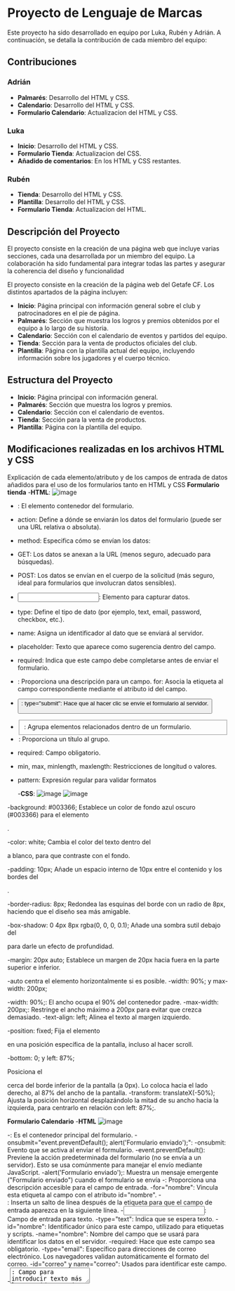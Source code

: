 # Proyecto de Lenguaje de Marcas

Este proyecto ha sido desarrollado en equipo por Luka, Rubén y Adrián. A continuación, se detalla la contribución de cada miembro del equipo:

## Contribuciones

### Adrián
- **Palmarés**: Desarrollo del HTML y CSS.
- **Calendario**: Desarrollo del HTML y CSS.
- **Formulario Calendario**: Actualizacion del HTML y CSS.

### Luka
- **Inicio**: Desarrollo del HTML y CSS.
- **Formulario Tienda**: Actualizacion del CSS.
- **Añadido de comentarios**: En los HTML y CSS restantes.

### Rubén
- **Tienda**: Desarrollo del HTML y CSS.
- **Plantilla**: Desarrollo del HTML y CSS.
- **Formulario Tienda**: Actualizacion del HTML.

## Descripción del Proyecto

El proyecto consiste en la creación de una página web que incluye varias secciones, cada una desarrollada por un miembro del equipo. La colaboración ha sido fundamental para integrar todas las partes y asegurar la coherencia del diseño y funcionalidad

El proyecto consiste en la creación de la página web del Getafe CF. Los distintos apartados de la página incluyen:
- **Inicio**: Página principal con información general sobre el club y patrocinadores en el pie de página.
- **Palmarés**: Sección que muestra los logros y premios obtenidos por el equipo a lo largo de su historia.
- **Calendario**: Sección con el calendario de eventos y partidos del equipo.
- **Tienda**: Sección para la venta de productos oficiales del club.
- **Plantilla**: Página con la plantilla actual del equipo, incluyendo información sobre los jugadores y el cuerpo técnico.

## Estructura del Proyecto

- **Inicio**: Página principal con información general.
- **Palmarés**: Sección que muestra los logros y premios.
- **Calendario**: Sección con el calendario de eventos.
- **Tienda**: Sección para la venta de productos.
- **Plantilla**: Página con la plantilla del equipo.

## Modificaciones realizadas en los archivos HTML y CSS

Explicación de cada elemento/atributo y de los campos de entrada de datos añadidos para el uso de los formularios tanto en HTML y CSS
**Formulario tienda**
    -**HTML**:
![image](https://github.com/user-attachments/assets/8c549d4f-d761-4b28-8725-e2f19fe6faac)

- <form>: El elemento contenedor del formulario.
- action: Define a dónde se enviarán los datos del formulario (puede ser una URL relativa o absoluta).
- method: Especifica cómo se envían los datos:
- GET: Los datos se anexan a la URL (menos seguro, adecuado para búsquedas).
- POST: Los datos se envían en el cuerpo de la solicitud (más seguro, ideal para formularios que involucran datos sensibles).
- <input>: Elemento para capturar datos.
- type: Define el tipo de dato (por ejemplo, text, email, password, checkbox, etc.).
- name: Asigna un identificador al dato que se enviará al servidor.
- placeholder: Texto que aparece como sugerencia dentro del campo.
- required: Indica que este campo debe completarse antes de enviar el formulario.
- <label>: Proporciona una descripción para un campo.
    for: Asocia la etiqueta al campo correspondiente mediante el atributo id del campo.
- <button>:
    type="submit": Hace que al hacer clic se envíe el formulario al servidor.
- <fieldset>: Agrupa elementos relacionados dentro de un formulario.
- <legend>: Proporciona un título al grupo.
- required: Campo obligatorio.
- min, max, minlength, maxlength: Restricciones de longitud o valores.
- pattern: Expresión regular para validar formatos

    -**CSS**:
  ![image](https://github.com/user-attachments/assets/ec174c8e-853b-4184-9349-4cf3a98ac589)
  ![image](https://github.com/user-attachments/assets/9205282a-bf8a-4ebb-9eb7-7bfbb9d90757)

-background: #003366;
Establece un color de fondo azul oscuro (#003366) para el elemento <aside>.

-color: white;
Cambia el color del texto dentro del <aside> a blanco, para que contraste con el fondo.

-padding: 10px;
Añade un espacio interno de 10px entre el contenido y los bordes del <aside>.

-border-radius: 8px;
Redondea las esquinas del borde con un radio de 8px, haciendo que el diseño sea más amigable.

-box-shadow: 0 4px 8px rgba(0, 0, 0, 0.1);
Añade una sombra sutil debajo del <aside> para darle un efecto de profundidad.

-margin: 20px auto;
Establece un margen de 20px hacia fuera en la parte superior e inferior.

-auto centra el elemento horizontalmente si es posible.
-width: 90%; y max-width: 200px;

-width: 90%;: El ancho ocupa el 90% del contenedor padre.
-max-width: 200px;: Restringe el ancho máximo a 200px para evitar que crezca demasiado.
-text-align: left;
Alinea el texto al margen izquierdo.

-position: fixed;
Fija el elemento <aside> en una posición específica de la pantalla, incluso al hacer scroll.

-bottom: 0; y left: 87%;

Posiciona el <aside> cerca del borde inferior de la pantalla (a 0px).
Lo coloca hacia el lado derecho, al 87% del ancho de la pantalla.
-transform: translateX(-50%);
Ajusta la posición horizontal desplazándolo la mitad de su ancho hacia la izquierda, para centrarlo en relación con left: 87%;.

**Formulario Calendario**
    -**HTML**
  ![image](https://github.com/user-attachments/assets/659927ab-6bd5-48ad-b3fc-e33f98688595)

-<form>: Es el contenedor principal del formulario.
-onsubmit="event.preventDefault(); alert('Formulario enviado');":
-onsubmit: Evento que se activa al enviar el formulario.
-event.preventDefault(): Previene la acción predeterminada del formulario (no se envía a un servidor). Esto se usa comúnmente para manejar el envío mediante JavaScript.
-alert('Formulario enviado');: Muestra un mensaje emergente ("Formulario enviado") cuando el formulario se envía
-<label>: Proporciona una descripción accesible para el campo de entrada.
-for="nombre": Vincula esta etiqueta al campo con el atributo id="nombre".
-<br>: Inserta un salto de línea después de la etiqueta para que el campo de entrada aparezca en la siguiente línea.
-<input>: Campo de entrada para texto.
-type="text": Indica que se espera texto.
-id="nombre": Identificador único para este campo, utilizado para etiquetas y scripts.
-name="nombre": Nombre del campo que se usará para identificar los datos en el servidor.
-required: Hace que este campo sea obligatorio.
-type="email": Específico para direcciones de correo electrónico. Los navegadores validan automáticamente el formato del correo.
-id="correo" y name="correo": Usados para identificar este campo.
-<textarea>: Campo para introducir texto más largo.
-id="mensaje" y name="mensaje": Identifican este campo.
-rows="4": Especifica el número de filas visibles del área de texto.
-cols="50": Define el ancho visible en caracteres.
-required: Hace que este campo sea obligatorio.
-type="submit": Botón que envía el formulario.
-value="Enviar": Texto que aparece en el botón.
-type="reset": Botón que limpia todos los campos del formulario y los restablece a sus valores iniciales.
-value="Restablecer": Texto que aparece en el botón.

  -**CSS**:
![image](https://github.com/user-attachments/assets/af6f599d-a814-484c-90c3-7aca8427d365)

-background-color: white;
Establece un fondo blanco para el formulario, haciéndolo destacar sobre el fondo de la página.

-padding: 20px;
Añade un espacio interno de 20px entre el contenido del formulario y sus bordes.

-border-radius: 10px; 
Redondea las esquinas del formulario, dándole un aspecto más suave y amigable.

-box-shadow: 0 0 10px rgba(0, 0, 0, 0.1);
Agrega una sombra alrededor del formulario, con un desenfoque de 10px. Esto le da un efecto de profundidad, haciendo que parezca elevado sobre la página.

-width: 85%;
Establece el ancho del formulario al 85% del ancho del contenedor padre.

-margin: 10px;
Añade un margen externo de 10px en todos los lados, separando el formulario de otros elementos cercanos.

-color: #003366;
Cambia el color del texto del formulario a un azul oscuro (#003366).

-font-weight: bold;
Hace que todo el texto del formulario sea negrita (bold), mejorando su legibilidad y haciendo que destaque más.

-text-align: center;
Centra horizontalmente el texto del título (<h2>) dentro del formulario, dándole un aspecto más equilibrado y profesional.

## Expresiones reguladas usadas para la validación

**Formulario Calendario**
-Campo Nombre (<input type="text">):
El campo "Nombre" permite texto libre, pero no tiene restricciones explícitas en cuanto a formato, por lo que cualquier texto puede ser ingresado. Sin embargo, la validación requiere que este campo se complete antes de enviar el formulario gracias al atributo required.

-Campo Correo (<input type="email">):
Aquí es donde se usa una expresión regular implícita. El atributo type="email" en el campo de correo electrónico lleva implícita una validación básica para verificar si el valor introducido es un correo electrónico válido. Esto se realiza mediante una expresión regular interna del navegador que comprueba que el formato del texto sea algo como ejemplo@dominio.com.
La validación del correo electrónico suele aceptar:
Al menos un carácter antes del símbolo @.
Un dominio después del @ con al menos un punto.
Ejemplo válido: nombre@dominio.com.
Campo Mensaje (<textarea>):

El campo Mensaje es solo un área de texto que no tiene ninguna validación específica en cuanto al formato del texto ingresado, pero también tiene el atributo required, lo que asegura que el campo no quede vacío.

**Formulario Tienda**
-Campo Nombre (<input type="text">):
Validación: El campo de nombre es de tipo text, lo que significa que no hay una restricción explícita sobre qué tipo de caracteres se pueden introducir. Sin embargo, el atributo required asegura que el campo no pueda enviarse vacío. Si el usuario no llena el campo, el formulario no se enviará y el navegador mostrará una advertencia.

-Campo Correo Electrónico (<input type="email">):
Validación: El atributo type="email" activa una validación implícita del correo electrónico, que se realiza mediante una expresión regular interna en el navegador. Esta validación verifica que el formato del correo sea adecuado, es decir, que contenga al menos un @ y un dominio válido.

-Campo Preferencias de Descuentos y Promociones (<input type="checkbox">):
Validación: Los campos de casillas de verificación (checkbox) no requieren validación explícita por parte del navegador. Sin embargo, como están dentro de un formulario, se pueden manejar con lógica de JavaScript si se desea hacer una validación adicional (por ejemplo, para asegurarse de que el usuario seleccione al menos una preferencia).

-Campo Frecuencia de Envío (<select>):
Validación: El campo select no tiene validación basada en expresiones regulares, pero ofrece opciones predefinidas. La validación básica se asegura de que se haya seleccionado una opción antes de enviar el formulario, ya que este campo está incluido en el formulario, pero no tiene el atributo required ni una validación más compleja.
Expresión Regular Implícita: En este caso, no se utiliza ninguna expresión regular, ya que la validación está asociada con el hecho de que el formulario no se enviará sin seleccionar una opción.

## Tecnologías Utilizadas

- HTML
- CSS
- MD

## Agradecimientos

Agradecemos a todos los miembros del equipo por su dedicación y esfuerzo en la realización de este proyecto.
